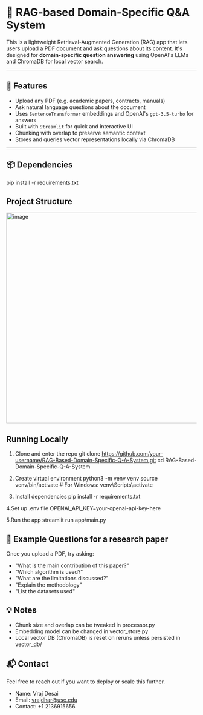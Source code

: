 # 🧠 RAG-based Domain-Specific Q&A System

This is a lightweight Retrieval-Augmented Generation (RAG) app that lets users upload a PDF document and ask questions about its content. It's designed for **domain-specific question answering** using OpenAI's LLMs and ChromaDB for local vector search.

---

## 🚀 Features

- Upload any PDF (e.g. academic papers, contracts, manuals)
- Ask natural language questions about the document
- Uses `SentenceTransformer` embeddings and OpenAI's `gpt-3.5-turbo` for answers
- Built with `Streamlit` for quick and interactive UI
- Chunking with overlap to preserve semantic context
- Stores and queries vector representations locally via ChromaDB

---

## 📦 Dependencies

pip install -r requirements.txt

## Project Structure

<img width="556" alt="image" src="https://github.com/user-attachments/assets/eb506ff1-a9d0-41f7-869f-bb876e9d6b19" />


## Running Locally

1. Clone and enter the repo
git clone https://github.com/your-username/RAG-Based-Domain-Specific-Q-A-System.git
cd RAG-Based-Domain-Specific-Q-A-System

2. Create virtual environment
python3 -m venv venv
source venv/bin/activate  # For Windows: venv\Scripts\activate

3. Install dependencies
pip install -r requirements.txt

4.Set up .env file
OPENAI_API_KEY=your-openai-api-key-here

5.Run the app
streamlit run app/main.py

## 🧾 Example Questions for a research paper

Once you upload a PDF, try asking:
- "What is the main contribution of this paper?"
- "Which algorithm is used?"
- "What are the limitations discussed?"
- "Explain the methodology"
- "List the datasets used"

## 💡 Notes
- Chunk size and overlap can be tweaked in processor.py
- Embedding model can be changed in vector_store.py
- Local vector DB (ChromaDB) is reset on reruns unless persisted in vector_db/

## 📬 Contact
Feel free to reach out if you want to deploy or scale this further.
- Name: Vraj Desai
- Email: vrajdhar@usc.edu
- Contact: +1 2136915656
